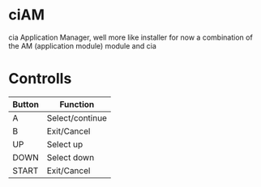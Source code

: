 
# ciAM

cia Application Manager, well more like installer for now
a combination of the AM (application module) module and cia

# Controlls

|Button|Function|
|-----|-----|
|A|Select/continue|
|B|Exit/Cancel|
|UP|Select up|
|DOWN|Select down|
|START|Exit/Cancel|
